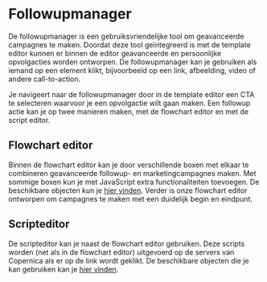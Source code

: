 # Followupmanager
De followupmanager is een gebruiksvriendelijke tool om geavanceerde campagnes te maken. Doordat deze tool geïntegreerd is met de template editor kunnen er binnen de editor geavanceerde en persoonlijke opvolgacties worden ontworpen. De followupmanager kan je gebruiken als iemand op een element klikt, bijvoorbeeld op een link, afbeelding, video of andere call-to-action.

Je navigeert naar de followupmanager door in de template editor een 
CTA te selecteren waarvoor je een opvolgactie wilt gaan maken. Een followup actie kan je op twee manieren maken, met de flowchart editor en met de script editor.

## Flowchart editor
Binnen de flowchart editor kan je door verschillende boxen met elkaar 
te combineren geavanceerde followup- en marketingcampagnes maken. 
Met sommige boxen kun je met JavaScript extra functionaliteiten toevoegen. 
De beschikbare objecten kun je [hier vinden](./followups-scripting.md). 
Verder is onze flowchart editor ontworpen om campagnes te 
maken met een duidelijk begin en eindpunt.

## Scripteditor
De scripteditor kan je naast de flowchart editor gebruiken. 
Deze scripts worden (net als in de flowchart editor) 
uitgevoerd op de servers van Copernica als er op de 
link wordt geklikt. De beschikbare objecten 
die je kan gebruiken kan je [hier vinden](./followups-scripting.md).
